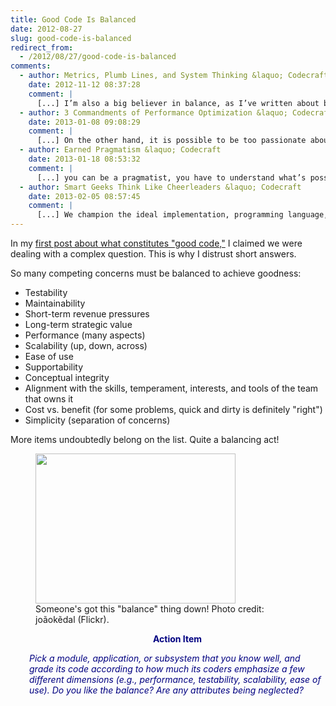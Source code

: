 ```yaml
---
title: Good Code Is Balanced
date: 2012-08-27
slug: good-code-is-balanced
redirect_from:
  - /2012/08/27/good-code-is-balanced
comments:
  - author: Metrics, Plumb Lines, and System Thinking &laquo; Codecraft
    date: 2012-11-12 08:37:28
    comment: |
      [...] I’m also a big believer in balance, as I’ve written about before. Good software balances many considerations. [...]
  - author: 3 Commandments of Performance Optimization &laquo; Codecraft
    date: 2013-01-08 09:08:29
    comment: |
      [...] On the other hand, it is possible to be too passionate about performance; optimizing the performance of the dev team (by decreasing coding and testing time) is often a better business choice than optimizing execution speed in ways that make code more complex and harder to verify. I have encountered performance zealots disqualifying a perfectly good design on the grounds that it’s not performant enough in a use case that only 2 customers on the entire planet would ever care about. Not smart. As I’ve said many times, good code is balanced. [...]
  - author: Earned Pragmatism &laquo; Codecraft
    date: 2013-01-18 08:53:32
    comment: |
      [...] you can be a pragmatist, you have to understand what’s possible, what’s good and bad about each alternative, and why certain considerations might trump others given a certain business context and time [...]
  - author: Smart Geeks Think Like Cheerleaders &laquo; Codecraft
    date: 2013-02-05 08:57:45
    comment: |
      [...] We champion the ideal implementation, programming language, product schedule, or architecture&mdash;so much so that we lose momentum or balance. [...]
---
```

In my <a href="what-is-good-code.md">first post about what constitutes "good code,"</a> I claimed we were dealing with a complex question. This is why I distrust short answers.

So many competing concerns must be balanced to achieve goodness:
<ul>
	<li>Testability</li>
	<li>Maintainability</li>
	<li>Short-term revenue pressures</li>
	<li>Long-term strategic value</li>
	<li>Performance (many aspects)</li>
	<li>Scalability (up, down, across)</li>
	<li>Ease of use</li>
	<li>Supportability</li>
	<li>Conceptual integrity</li>
	<li>Alignment with the skills, temperament, interests, and tools of the team that owns it</li>
	<li>Cost vs. benefit (for some problems, quick and dirty is definitely "right")</li>
	<li>Simplicity (separation of concerns)</li>
</ul>
More items undoubtedly belong on the list. Quite a balancing act!

<figure><img class=" " title="Balancing Act" src="http://farm4.staticflickr.com/3193/2991130266_7f315f456b_n.jpg" alt="" width="320" height="240" /><figcaption>Someone's got this "balance" thing down! Photo credit: joãokẽdal (Flickr).</figcaption></figure>
<p style="padding-left:30px;text-align:center;"><strong><span style="color:#000080;">Action Item</span></strong></p>
<p style="padding-left:30px;"><em><span style="color:#000080;">Pick a module, application, or subsystem that you know well, and grade its code according to how much its coders emphasize a few different dimensions (e.g., performance, testability, scalability, ease of use). Do you like the balance? Are any attributes being neglected?</span></em></p>
